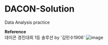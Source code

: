 # **DACON-Solution**
Data Analysis practice  

**Reference**  
데이콘  경진대회 1등 솔루션 by '김민수1906'
![image](https://github.com/user-attachments/assets/7ca1f22d-a655-4034-8d39-11b8bf7ab0f3)
